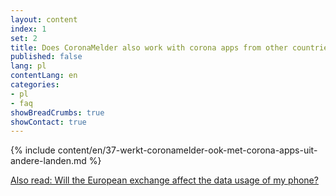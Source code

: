 ```yaml
---
layout: content
index: 1
set: 2
title: Does CoronaMelder also work with corona apps from other countries?
published: false
lang: pl
contentLang: en
categories:
- pl
- faq
showBreadCrumbs: true
showContact: true
---
```

{% include content/en/37-werkt-coronamelder-ook-met-corona-apps-uit-andere-landen.md %}

[Also read: Will the European exchange affect the data usage of my phone?](/pl/faq/38-heeft-de-europese-uitwisseling-gevolgen-voor-het-dataverbruik-van-mijn-telefoon/)
